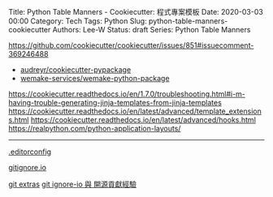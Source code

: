 Title: Python Table Manners - Cookiecutter: 程式專案模板
Date: 2020-03-03 00:00
Category: Tech
Tags: Python
Slug: python-table-manners-cookiecutter
Authors: Lee-W
Status: draft
Series: Python Table Manners

https://github.com/cookiecutter/cookiecutter/issues/851#issuecomment-369246488
* [audreyr/cookiecutter-pypackage](https://github.com/audreyr/cookiecutter-pypackage)
* [wemake-services/wemake-python-package](https://github.com/wemake-services/wemake-python-package)

https://cookiecutter.readthedocs.io/en/1.7.0/troubleshooting.html#i-m-having-trouble-generating-jinja-templates-from-jinja-templates
https://cookiecutter.readthedocs.io/en/latest/advanced/template_extensions.html
https://cookiecutter.readthedocs.io/en/latest/advanced/hooks.html
https://realpython.com/python-application-layouts/

---

[.editorconfig](https://editorconfig.org/)

[gitignore.io](https://www.gitignore.io/)

[git extras](https://github.com/tj/git-extras)
[git ignore-io 與 開源貢獻經驗](https://lee-w.github.io/posts/tech/2017/02/git-ignoreio-and-open-source-experience/)

